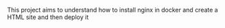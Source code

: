 This project aims to understand how to install nginx in docker and create a HTML site and then deploy it